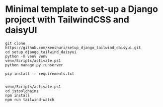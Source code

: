 # Minimal template to set-up a Django project with TailwindCSS and daisyUI


```shell
git clone https://github.com/kenshuri/setup_django_tailwind_daisyui.git
cd setup_django_tailwind_daisyui
python -m venv venv
venv/Scripts/activate.ps1
python manage.py runserver

pip install -r requirements.txt

```



```shell

venv/Scripts/activate.ps1
cd jstoolchains
npm install
npm run tailwind-watch
```